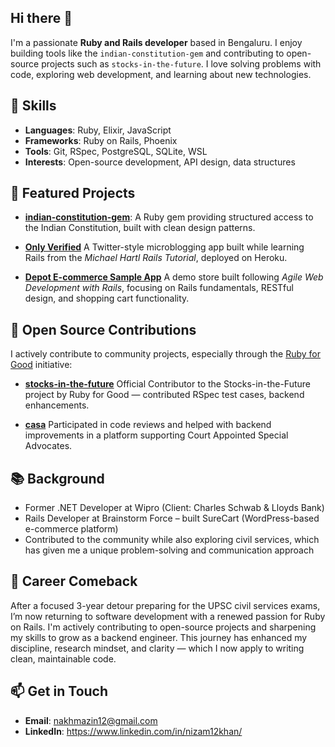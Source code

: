 ## Hi there 👋

I'm a passionate **Ruby and Rails developer** based in Bengaluru. I enjoy building tools like the `indian-constitution-gem` and contributing to open-source projects such as `stocks-in-the-future`. I love solving problems with code, exploring web development, and learning about new technologies.

## 🔧 Skills
- **Languages**: Ruby, Elixir, JavaScript
- **Frameworks**: Ruby on Rails, Phoenix
- **Tools**: Git, RSpec, PostgreSQL, SQLite, WSL
- **Interests**: Open-source development, API design, data structures

## 🌟 Featured Projects
- **[indian-constitution-gem](https://github.com/nizam12khan/indian_constitution)**: A Ruby gem providing structured access to the Indian Constitution, built with clean design patterns.

- **[Only Verified](https://github.com/nizam12khan/only_verified)**  A Twitter-style microblogging app built while learning Rails from the *Michael Hartl Rails Tutorial*, deployed on Heroku.

- **[Depot E-commerce Sample App](https://github.com/nizam12khan/Depot)** A demo store built following *Agile Web Development with Rails*, focusing on Rails fundamentals, RESTful design, and shopping cart functionality.


## 🤝 Open Source Contributions

I actively contribute to community projects, especially through the [Ruby for Good](https://rubyforgood.org/) initiative:

- **[stocks-in-the-future](https://github.com/nizam12khan/stocks-in-the-future)**  Official Contributor to the Stocks-in-the-Future project by Ruby for Good — contributed RSpec test cases, backend enhancements.

- **[casa](https://github.com/nizam12khan/casa)** Participated in code reviews and helped with backend improvements in a platform supporting Court Appointed Special Advocates.

## 📚 Background

- Former .NET Developer at Wipro (Client: Charles Schwab & Lloyds Bank)
- Rails Developer at Brainstorm Force – built SureCart (WordPress-based e-commerce platform)
- Contributed to the community while also exploring civil services, which has given me a unique problem-solving and communication approach

## 🔄 Career Comeback

After a focused 3-year detour preparing for the UPSC civil services exams, I’m now returning to software development with a renewed passion for Ruby on Rails. I'm actively contributing to open-source projects and sharpening my skills to grow as a backend engineer. This journey has enhanced my discipline, research mindset, and clarity — which I now apply to writing clean, maintainable code.

## 📫 Get in Touch
- **Email**: nakhmazin12@gmail.com
- **LinkedIn**: https://www.linkedin.com/in/nizam12khan/
